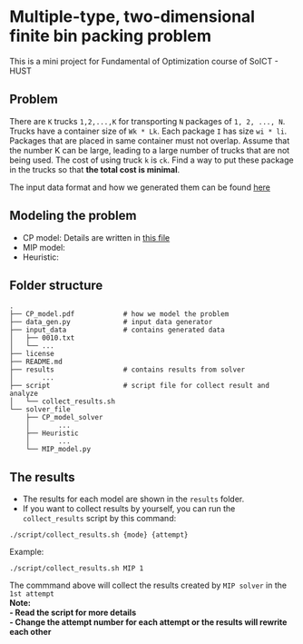 # Multiple-type, two-dimensional finite bin packing problem
This is a mini project for Fundamental of Optimization course of SoICT - HUST
## Problem
There are `K` trucks `1,2,...,K` for transporting `N` packages of `1, 2, ..., N`. Trucks have a container size of `Wk * Lk`. Each package `I` has size `wi * li`. Packages that are placed in same container must not overlap. Assume that the number K can be large, leading to a large number of trucks that are not being used. The cost of using truck `k` is `ck`. Find a way to put these package in the trucks so that **the total cost is minimal**.  

The input data format and how we generated them can be found [here](./input_data/README.md) 

## Modeling the problem
- CP model: Details are written in [this file](CP_model.pdf)
- MIP model:
- Heuristic: 

## Folder structure
```
.
├── CP_model.pdf            # how we model the problem
├── data_gen.py             # input data generator
├── input_data              # contains generated data
│   ├── 0010.txt
│   └── ...
├── license
├── README.md
├── results                 # contains results from solver
│       ...
├── script                  # script file for collect result and analyze
│   └── collect_results.sh
└── solver_file
    ├── CP_model_solver
    │       ...
    ├── Heuristic
    │       ...
    └── MIP_model.py
```

## The results
- The results for each model are shown in the `results` folder.
- If you want to collect results by yourself, you can run the `collect_results` script by this command:
```
./script/collect_results.sh {mode} {attempt}
```
Example:
```
./script/collect_results.sh MIP 1
```  
The commmand above will collect the results created by `MIP solver` in the `1st attempt`  
**Note:**   
**- Read the script for more details**  
**- Change the attempt number for each attempt or the results will rewrite each other**


